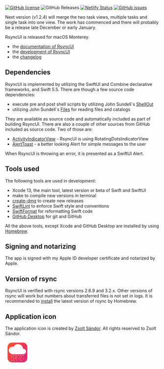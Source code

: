 [![GitHub license](https://img.shields.io/github/license/rsyncOSX/RsyncUI)](https://github.com/rsyncOSX/RsyncUI/blob/main/Licence.MD) ![GitHub Releases](https://img.shields.io/github/downloads/rsyncosx/RsyncUI/v1.2.3/total) [![Netlify Status](https://api.netlify.com/api/v1/badges/1d14d49b-ff14-4142-b135-771db071b58a/deploy-status)](https://app.netlify.com/sites/rsyncui/deploys) [![GitHub issues](https://img.shields.io/github/issues/rsyncOSX/RsyncUI)](https://github.com/rsyncOSX/RsyncUI/issues)

Next version (v1.2.4) will merge the two task views, multiple tasks and single task into one view. The work has commenced and there will probably be a release late December or early January.

RsyncUI is released for macOS Monterey.

- the [documentation of RsyncUI](https://rsyncui.netlify.app/)
- the [development of RsyncUI](https://rsyncui.netlify.app/post/development/)
- the [changelog](https://rsyncui.netlify.app/post/changelog/)

## Dependencies

RsyncUI is implemented by utilizing the SwiftUI and Combine declarative frameworks, and Swift 5.5. There are though a few source code dependencies:

- execute pre and post shell scripts by utilizing John Sundell´s [ShellOut](https://github.com/JohnSundell/ShellOut)
- utilizing John Sundell´s [Files](https://github.com/JohnSundell/Files) for reading files and catalogs

They are available as source code and automatically included as part of building RsyncUI. There are also a couple of other sources from GitHub included as source code. Two of those are:

- [ActivityIndicatorView](https://github.com/exyte/ActivityIndicatorView) - RsyncUI is using RotatingDotsIndicatorView
- [AlertToast](https://github.com/elai950/AlertToast) - a better looking Alert for simple messages to the user

When RsyncUI is throwing an error, it is presented as a SwiftUI Alert.

## Tools used

The following tools are used in development:

- Xcode 13, the main tool, latest version or beta of Swift and SwiftUI
- make to compile new versions in terminal
- [create-dmg](https://github.com/sindresorhus/create-dmg) to create new releases
- [SwiftLint](https://github.com/realm/SwiftLint) to enforce Swift style and conventions
- [SwiftFormat](https://github.com/nicklockwood/SwiftFormat) for reformatting Swift code
- [GitHub Desktop](https://desktop.github.com/) for git and GitHub

All the above tools, except Xcode and GitHub Desktop are installed by using [Homebrew](https://brew.sh/).

## Signing and notarizing

The app is signed with my Apple ID developer certificate and notarized by Apple.

## Version of rsync

RsyncUI is verified with rsync versions 2.6.9 and 3.2.x. Other versions of rsync will work but numbers about transferred files is not set in logs. It is recommended to [install](https://rsyncui.netlify.app/post/rsync/) the latest version of rsync by Homebrew.

## Application icon

The application icon is created by [Zsolt Sándor](https://github.com/graphis). All rights reserved to Zsolt Sándor.

![](icon/rsyncosx.png)
